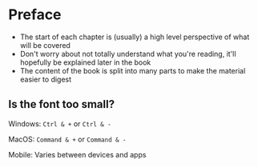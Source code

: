 # Preface

- The start of each chapter is (usually) a high level perspective of what will be covered
- Don't worry about not totally understand what you're reading, it'll hopefully be explained later in the book
- The content of the book is split into many parts to make the material easier to digest

## Is the font too small?
Windows: `Ctrl & +` or `Ctrl & -`

MacOS: `Command & +` or `Command & -`

Mobile: Varies between devices and apps